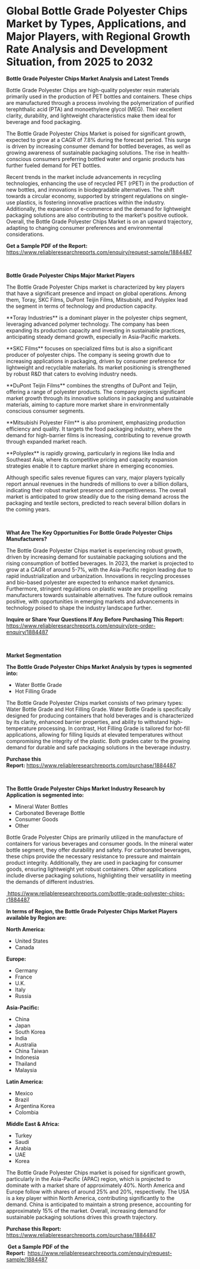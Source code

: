 <p><h1>Global Bottle Grade Polyester Chips Market by Types, Applications, and Major Players, with Regional Growth Rate Analysis and Development Situation, from 2025 to 2032</h1></p><p><strong>Bottle Grade Polyester Chips Market Analysis and Latest Trends</strong></p>
<p><p>Bottle Grade Polyester Chips are high-quality polyester resin materials primarily used in the production of PET bottles and containers. These chips are manufactured through a process involving the polymerization of purified terephthalic acid (PTA) and monoethylene glycol (MEG). Their excellent clarity, durability, and lightweight characteristics make them ideal for beverage and food packaging.</p><p>The Bottle Grade Polyester Chips Market is poised for significant growth, expected to grow at a CAGR of 7.8% during the forecast period. This surge is driven by increasing consumer demand for bottled beverages, as well as growing awareness of sustainable packaging solutions. The rise in health-conscious consumers preferring bottled water and organic products has further fueled demand for PET bottles.</p><p>Recent trends in the market include advancements in recycling technologies, enhancing the use of recycled PET (rPET) in the production of new bottles, and innovations in biodegradable alternatives. The shift towards a circular economy, supported by stringent regulations on single-use plastics, is fostering innovative practices within the industry. Additionally, the expansion of e-commerce and the demand for lightweight packaging solutions are also contributing to the market's positive outlook. Overall, the Bottle Grade Polyester Chips Market is on an upward trajectory, adapting to changing consumer preferences and environmental considerations.</p></p>
<p><strong>Get a Sample PDF of the Report:&nbsp;</strong> <a href="https://www.reliableresearchreports.com/enquiry/request-sample/1884487?utm_campaign=3553&utm_medium=2&utm_source=Github&utm_content=ia&utm_term=15042025&utm_id=bottle-grade-polyester-chips">https://www.reliableresearchreports.com/enquiry/request-sample/1884487</a></p>
<p>&nbsp;</p>
<p><strong>Bottle Grade Polyester Chips Major Market Players</strong></p>
<p><p>The Bottle Grade Polyester Chips market is characterized by key players that have a significant presence and impact on global operations. Among them, Toray, SKC Films, DuPont Teijin Films, Mitsubishi, and Polyplex lead the segment in terms of technology and production capacity.</p><p>**Toray Industries** is a dominant player in the polyester chips segment, leveraging advanced polymer technology. The company has been expanding its production capacity and investing in sustainable practices, anticipating steady demand growth, especially in Asia-Pacific markets. </p><p>**SKC Films** focuses on specialized films but is also a significant producer of polyester chips. The company is seeing growth due to increasing applications in packaging, driven by consumer preference for lightweight and recyclable materials. Its market positioning is strengthened by robust R&D that caters to evolving industry needs.</p><p>**DuPont Teijin Films** combines the strengths of DuPont and Teijin, offering a range of polyester products. The company projects significant market growth through its innovative solutions in packaging and sustainable materials, aiming to capture more market share in environmentally conscious consumer segments.</p><p>**Mitsubishi Polyester Film** is also prominent, emphasizing production efficiency and quality. It targets the food packaging industry, where the demand for high-barrier films is increasing, contributing to revenue growth through expanded market reach.</p><p>**Polyplex** is rapidly growing, particularly in regions like India and Southeast Asia, where its competitive pricing and capacity expansion strategies enable it to capture market share in emerging economies.</p><p>Although specific sales revenue figures can vary, major players typically report annual revenues in the hundreds of millions to over a billion dollars, indicating their robust market presence and competitiveness. The overall market is anticipated to grow steadily due to the rising demand across the packaging and textile sectors, predicted to reach several billion dollars in the coming years.</p></p>
<p>&nbsp;</p>
<p><strong>What Are The Key Opportunities For Bottle Grade Polyester Chips Manufacturers?</strong></p>
<p><p>The Bottle Grade Polyester Chips market is experiencing robust growth, driven by increasing demand for sustainable packaging solutions and the rising consumption of bottled beverages. In 2023, the market is projected to grow at a CAGR of around 5-7%, with the Asia-Pacific region leading due to rapid industrialization and urbanization. Innovations in recycling processes and bio-based polyester are expected to enhance market dynamics. Furthermore, stringent regulations on plastic waste are propelling manufacturers towards sustainable alternatives. The future outlook remains positive, with opportunities in emerging markets and advancements in technology poised to shape the industry landscape further.</p></p>
<p><strong>Inquire or Share Your Questions If Any Before Purchasing This Report:</strong> <a href="https://www.reliableresearchreports.com/enquiry/pre-order-enquiry/1884487?utm_campaign=3553&utm_medium=2&utm_source=Github&utm_content=ia&utm_term=15042025&utm_id=bottle-grade-polyester-chips">https://www.reliableresearchreports.com/enquiry/pre-order-enquiry/1884487</a></p>
<p>&nbsp;</p>
<p><strong>Market Segmentation</strong></p>
<p><strong>The Bottle Grade Polyester Chips Market Analysis by types is segmented into:</strong></p>
<p><ul><li>Water Bottle Grade</li><li>Hot Filling Grade</li></ul></p>
<p><p>The Bottle Grade Polyester Chips market consists of two primary types: Water Bottle Grade and Hot Filling Grade. Water Bottle Grade is specifically designed for producing containers that hold beverages and is characterized by its clarity, enhanced barrier properties, and ability to withstand high-temperature processing. In contrast, Hot Filling Grade is tailored for hot-fill applications, allowing for filling liquids at elevated temperatures without compromising the integrity of the plastic. Both grades cater to the growing demand for durable and safe packaging solutions in the beverage industry.</p></p>
<p><strong>Purchase this Report:&nbsp;</strong><a href="https://www.reliableresearchreports.com/purchase/1884487?utm_campaign=3553&utm_medium=2&utm_source=Github&utm_content=ia&utm_term=15042025&utm_id=bottle-grade-polyester-chips">https://www.reliableresearchreports.com/purchase/1884487</a></p>
<p>&nbsp;</p>
<p><strong>The Bottle Grade Polyester Chips Market Industry Research by Application is segmented into:</strong></p>
<p><ul><li>Mineral Water Bottles</li><li>Carbonated Beverage Bottle</li><li>Consumer Goods</li><li>Other</li></ul></p>
<p><p>Bottle Grade Polyester Chips are primarily utilized in the manufacture of containers for various beverages and consumer goods. In the mineral water bottle segment, they offer durability and safety. For carbonated beverages, these chips provide the necessary resistance to pressure and maintain product integrity. Additionally, they are used in packaging for consumer goods, ensuring lightweight yet robust containers. Other applications include diverse packaging solutions, highlighting their versatility in meeting the demands of different industries.</p></p>
<p><a href="https://www.reliableresearchreports.com/bottle-grade-polyester-chips-r1884487?utm_campaign=3553&utm_medium=2&utm_source=Github&utm_content=ia&utm_term=15042025&utm_id=bottle-grade-polyester-chips">&nbsp;https://www.reliableresearchreports.com/bottle-grade-polyester-chips-r1884487</a></p>
<p><strong>In terms of Region, the Bottle Grade Polyester Chips Market Players available by Region are:</strong></p>
<p>
    <p> <strong> North America: </strong>
        <ul>
            <li>United States</li>
            <li>Canada</li>
        </ul>
        </p> 
    <p> <strong> Europe: </strong>
        <ul>
            <li>Germany</li>
            <li>France</li>
            <li>U.K.</li>
            <li>Italy</li>
            <li>Russia</li>
        </ul>
        </p> 
    <p> <strong> Asia-Pacific: </strong>
        <ul>
            <li>China</li>
            <li>Japan</li>
            <li>South Korea</li>
            <li>India</li>
            <li>Australia</li>
            <li>China Taiwan</li>
            <li>Indonesia</li>
            <li>Thailand</li>
            <li>Malaysia</li>
        </ul>
        </p> 
    <p> <strong> Latin America: </strong>
        <ul>
            <li>Mexico</li>
            <li>Brazil</li>
            <li>Argentina Korea</li>
            <li>Colombia</li>
        </ul>
        </p> 
    <p> <strong> Middle East & Africa: </strong>
        <ul>
            <li>Turkey</li>
            <li>Saudi</li>
            <li>Arabia</li>
            <li>UAE</li>
            <li>Korea</li>
        </ul>
    </p>
    </p>
<p><p>The Bottle Grade Polyester Chips market is poised for significant growth, particularly in the Asia-Pacific (APAC) region, which is projected to dominate with a market share of approximately 40%. North America and Europe follow with shares of around 25% and 20%, respectively. The USA is a key player within North America, contributing significantly to the demand. China is anticipated to maintain a strong presence, accounting for approximately 15% of the market. Overall, increasing demand for sustainable packaging solutions drives this growth trajectory.</p></p>
<p><strong>Purchase this Report: </strong><a href="https://www.reliableresearchreports.com/purchase/1884487?utm_campaign=3553&utm_medium=2&utm_source=Github&utm_content=ia&utm_term=15042025&utm_id=bottle-grade-polyester-chips">https://www.reliableresearchreports.com/purchase/1884487</a></p>
<p>&nbsp;<strong>Get a Sample PDF of the Report:&nbsp;&nbsp;</strong><a href="https://www.reliableresearchreports.com/enquiry/request-sample/1884487?utm_campaign=3553&utm_medium=2&utm_source=Github&utm_content=ia&utm_term=15042025&utm_id=bottle-grade-polyester-chips">https://www.reliableresearchreports.com/enquiry/request-sample/1884487</a></p>
<p><strong></strong></p>
<p><p></p><p></p><p></p></p>